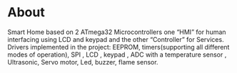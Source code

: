 # About
Smart Home based on 2 ATmega32 Microcontrollers one “HMI” for human interfacing using LCD and keypad and the other “Controller” for Services.
Drivers implemented in the project: EEPROM, timers(supporting all different modes of operation), SPI , LCD , keypad , ADC with a temperature sensor , Ultrasonic, Servo motor, Led, buzzer, flame sensor.
